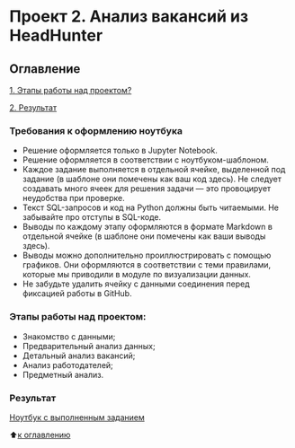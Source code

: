 # Проект 2. Анализ вакансий из HeadHunter

## Оглавление
[1. Этапы работы над проектом?](https://github.com/Mayoles/Project---2#этапы-работы-над-проектом)

[2. Результат](https://github.com/Mayoles/Project---2/blob/main/Project_2.ipynb)


### Требования к оформлению ноутбука
- Решение оформляется только в Jupyter Notebook.
- Решение оформляется в соответствии с ноутбуком-шаблоном.
- Каждое задание выполняется в отдельной ячейке, выделенной под задание (в шаблоне они помечены как ваш код здесь). Не следует создавать много ячеек для решения задачи — это провоцирует неудобства при проверке.
- Текст SQL-запросов и код на Python должны быть читаемыми. Не забывайте про отступы в SQL-коде.
- Выводы по каждому этапу оформляются в формате Markdown в отдельной ячейке (в шаблоне они помечены как ваши выводы здесь).
- Выводы можно дополнительно проиллюстрировать с помощью графиков. Они оформляются в соответствии с теми правилами, которые мы приводили в модуле по визуализации данных.
- Не забудьте удалить ячейку с данными соединения перед фиксацией работы в GitHub.

### Этапы работы над проектом:
- Знакомство с данными;
- Предварительный анализ данных;
- Детальный анализ вакансий;
- Анализ работодателей;
- Предметный анализ.

### Результат
[Ноутбук с выполненным заданием](https://github.com/Mayoles/Project---2/blob/main/Project_2.ipynb)

:arrow_up:[к оглавлению](https://github.com/Mayoles/Project---2#оглавление)
